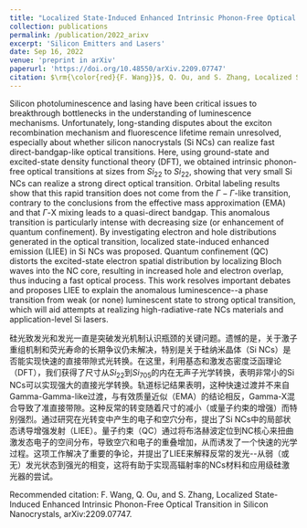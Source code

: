 ```yaml
---
title: "Localized State-Induced Enhanced Intrinsic Phonon-Free Optical Transition in Silicon Nanocrystals"
collection: publications
permalink: /publication/2022_arixv
excerpt: 'Silicon Emitters and Lasers'
date: Sep 16, 2022
venue: 'preprint in arXiv'
paperurl: 'https://doi.org/10.48550/arXiv.2209.07747'
citation: $\rm{\color{red}{F. Wang}}$, Q. Ou, and S. Zhang, Localized State-Induced Enhanced Intrinsic Phonon-Free Optical Transition in Silicon Nanocrystals, arXiv:2209.07747.
---
```

Silicon photoluminescence and lasing have been critical issues to breakthrough bottlenecks in the understanding of luminescence mechanisms. Unfortunately, long-standing disputes about the exciton recombination mechanism and fluorescence lifetime remain unresolved, especially about whether silicon nanocrystals (Si NCs) can realize fast direct-bandgap-like optical transitions. Here, using ground-state and excited-state density functional theory (DFT), we obtained intrinsic phonon-free optical transitions at sizes from $Si_22$ to $Si_22$, showing that very small Si NCs can realize a strong direct optical transition. Orbital labeling results show that this rapid transition does not come from the $\Gamma-\Gamma$-like transition, contrary to the conclusions from the effective mass approximation (EMA) and that $\Gamma$-X mixing leads to a quasi-direct bandgap. This anomalous transition is particularly intense with decreasing size (or enhancement of quantum confinement). By investigating electron and hole distributions generated in the optical transition, localized state-induced enhanced emission (LIEE) in Si NCs was proposed. Quantum confinement (QC) distorts the excited-state electron spatial distribution by localizing Bloch waves into the NC core, resulting in increased hole and electron overlap, thus inducing a fast optical process. This work resolves important debates and proposes LIEE to explain the anomalous luminescence--a phase transition from weak (or none) luminescent state to strong optical transition, which will aid attempts at realizing high-radiative-rate NCs materials and application-level Si lasers.


硅光致发光和发光一直是突破发光机制认识瓶颈的关键问题。遗憾的是，关于激子重组机制和荧光寿命的长期争议仍未解决，特别是关于硅纳米晶体（Si NCs）是否能实现快速的直接带隙式光转换。在这里，利用基态和激发态密度泛函理论（DFT），我们获得了尺寸从$Si_22$到$Si_705$的内在无声子光学转换，表明非常小的Si NCs可以实现强大的直接光学转换。轨道标记结果表明，这种快速过渡并不来自Gamma-Gamma-like过渡，与有效质量近似（EMA）的结论相反，Gamma-X混合导致了准直接带隙。这种反常的转变随着尺寸的减小（或量子约束的增强）而特别强烈。通过研究在光转变中产生的电子和空穴分布，提出了Si NCs中的局部状态诱导增强发射（LIEE）。量子约束（QC）通过将布洛赫波定位到NC核心来扭曲激发态电子的空间分布，导致空穴和电子的重叠增加，从而诱发了一个快速的光学过程。这项工作解决了重要的争论，并提出了LIEE来解释反常的发光--从弱（或无）发光状态到强光的相变，这将有助于实现高辐射率的NCs材料和应用级硅激光器的尝试。

Recommended citation: F. Wang, Q. Ou, and S. Zhang, Localized State-Induced Enhanced Intrinsic Phonon-Free Optical Transition in Silicon Nanocrystals, arXiv:2209.07747.

